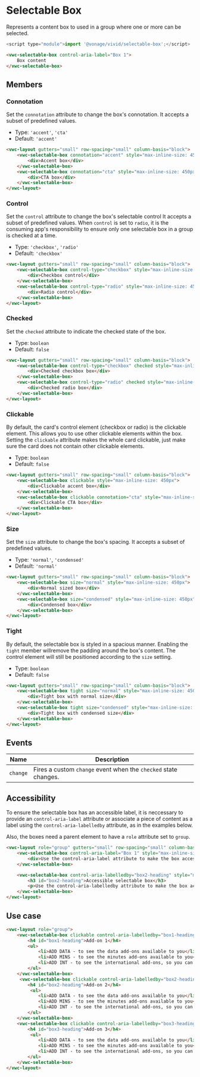 # Selectable Box

Represents a content box to used in a group where one or more can be selected.

```js
<script type="module">import '@vonage/vivid/selectable-box';</script>
```

```html preview
<vwc-selectable-box control-aria-label="Box 1">
    Box content
</vwc-selectable-box>
```

## Members

### Connotation

Set the `connotation` attribute to change the box's connotation.
It accepts a subset of predefined values.

- Type: `'accent'`, `'cta'`
- Default: `'accent'`

```html preview
<vwc-layout gutters="small" row-spacing="small" column-basis="block">
    <vwc-selectable-box connotation="accent" style="max-inline-size: 450px">
        <div>Accent box</div>
    </vwc-selectable-box>
    <vwc-selectable-box connotation="cta" style="max-inline-size: 450px">
        <div>CTA box</div>
    </vwc-selectable-box>
</vwc-layout>
```

### Control

Set the `control` attribute to change the box's selectable control
It accepts a subset of predefined values.
When `control` is set to `radio`, it is the consuming app's responsibility to ensure only one selectable box in a group is checked at a time.

- Type: `'checkbox'`, `'radio'`
- Default: `'checkbox'`

```html preview
<vwc-layout gutters="small" row-spacing="small" column-basis="block">
    <vwc-selectable-box control-type="checkbox" style="max-inline-size: 450px">
        <div>Checkbox control</div>
    </vwc-selectable-box>
    <vwc-selectable-box control-type="radio" style="max-inline-size: 450px">
        <div>Radio control</div>
    </vwc-selectable-box>
</vwc-layout>
```

### Checked

Set the `checked` attribute to indicate the checked state of the box.

- Type: `boolean`
- Default: `false`

```html preview
<vwc-layout gutters="small" row-spacing="small" column-basis="block">
    <vwc-selectable-box control-type="checkbox" checked style="max-inline-size: 450px">
        <div>Checked checkbox box</div>
    </vwc-selectable-box>
    <vwc-selectable-box control-type="radio" checked style="max-inline-size: 450px">
        <div>Checked radio box</div>
    </vwc-selectable-box>
</vwc-layout>
```

### Clickable

By default, the card's control element (checkbox or radio) is the clickable element. This allows you to use other clickable elements within the box.
Setting the `clickable` attribute makes the whole card clickable, just make sure the card does not contain other clickable elements.

- Type: `boolean`
- Default: `false`

```html preview
<vwc-layout gutters="small" row-spacing="small" column-basis="block">
    <vwc-selectable-box clickable style="max-inline-size: 450px">
        <div>Clickable accent box</div>
    </vwc-selectable-box>
    <vwc-selectable-box clickable connotation="cta" style="max-inline-size: 450px">
        <div>Clickable CTA box</div>
    </vwc-selectable-box>
</vwc-layout>
```

### Size

Set the `size` attribute to change the box's spacing.
It accepts a subset of predefined values.

- Type: `'normal'`, `'condensed'`
- Default: `'normal'`

```html preview
<vwc-layout gutters="small" row-spacing="small" column-basis="block">
    <vwc-selectable-box size="normal" style="max-inline-size: 450px">
        <div>Normal sized box</div>
    </vwc-selectable-box>
    <vwc-selectable-box size="condensed" style="max-inline-size: 450px">
        <div>Condensed box</div>
    </vwc-selectable-box>
</vwc-layout>
```

### Tight

By default, the selectable box is styled in a spacious manner. Enabling the `tight` member willremove the padding around the box's content. The control element will still be positioned according to the `size` setting.

- Type: `boolean`
- Default: `false`

```html preview
<vwc-layout gutters="small" row-spacing="small" column-basis="block">
    <vwc-selectable-box tight size="normal" style="max-inline-size: 450px">
        <div>Tight box with normal size</div>
    </vwc-selectable-box>
    <vwc-selectable-box tight size="condensed" style="max-inline-size: 450px">
        <div>Tight box with condensed size</div>
    </vwc-selectable-box>
</vwc-layout>
```

## Events

<div class="table-wrapper">

| Name | Description |
| ---- | ----------- |
| `change` | Fires a custom `change` event when the `checked` state changes. |

</div>

## Accessibility

To ensure the selectable box has an accessible label, it is neccessary to provide an `control-aria-label` attribute or associate a piece of content as a label using the `control-aria-labelledby` attribute, as in the examples below.

Also, the boxes need a parent element to have a `role` attribute set to `group`.

```html preview
<vwc-layout role="group" gutters="small" row-spacing="small" column-basis="block">
    <vwc-selectable-box control-aria-label="Box 1" style="max-inline-size: 450px">
        <div>Use the control-aria-label attribute to make the box accessible.</div>
    </vwc-selectable-box>

    <vwc-selectable-box control-aria-labelledby="box2-heading" style="max-inline-size: 450px">
        <h3 id="box2-heading">Accessible selectable box</h3>
        <p>Use the control-aria-labelledby attribute to make the box accessible.</p>
    </vwc-selectable-box>
</vwc-layout>
```

## Use case

```html preview
<vwc-layout role="group">
    <vwc-selectable-box clickable control-aria-labelledby="box1-heading" style="max-inline-size: 450px">
        <h4 id="box1-heading">Add-on 1</h4>
        <ul>
            <li>ADD DATA - to see the data add-ons available to you</li>
            <li>ADD MINS - to see the minutes add-ons available to you</li>
            <li>ADD INT - to see the international add-ons, so you can call abroad from the UK</li>
        </ul>
    </vwc-selectable-box>
     <vwc-selectable-box clickable control-aria-labelledby="box2-heading" style="max-inline-size: 450px">
        <h4 id="box2-heading">Add-on 2</h4>
         <ul>
            <li>ADD DATA - to see the data add-ons available to you</li>
            <li>ADD MINS - to see the minutes add-ons available to you</li>
            <li>ADD INT - to see the international add-ons, so you can call abroad from the UK</li>
        </ul>
    </vwc-selectable-box>
    <vwc-selectable-box clickable control-aria-labelledby="box3-heading" style="max-inline-size: 450px">
        <h4 id="box3-heading">Add-on 3</h4>
         <ul>
            <li>ADD DATA - to see the data add-ons available to you</li>
            <li>ADD MINS - to see the minutes add-ons available to you</li>
            <li>ADD INT - to see the international add-ons, so you can call abroad from the UK</li>
        </ul>
    </vwc-selectable-box>
</vwc-layout>
```
